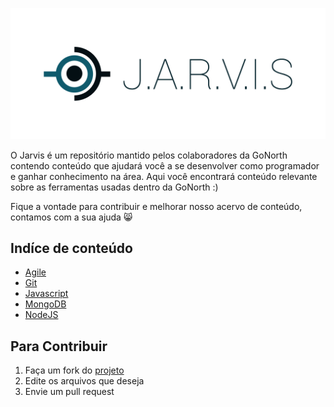 ![](_covers/png/cover-main.png)

O Jarvis é um repositório mantido pelos colaboradores da GoNorth contendo conteúdo que ajudará você a se desenvolver como programador e ganhar conhecimento na área. Aqui você encontrará conteúdo relevante sobre as ferramentas usadas dentro da GoNorth :)

Fique a vontade para contribuir e melhorar nosso acervo de conteúdo, contamos com a sua ajuda :smile_cat:

## Indíce de conteúdo

- [Agile](agile/README.md)
- [Git](git/README.md)
- [Javascript](javascript/README.md)
- [MongoDB](mongodb/README.md)
- [NodeJS](nodejs/README.md)

## Para Contribuir

1. Faça um fork do [projeto](github.com/gonorth/jarvis)
1. Edite os arquivos que deseja
1. Envie um pull request